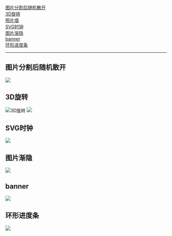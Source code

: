﻿[图片分割后随机散开](#separate)<br/>
[3D旋转](#3d_rotation)<br/>
[照片墙](#photowall)<br/>
[SVG时钟](#clock)<br/>
[图片渐隐](#desslove)<br/>
[banner](#3d_banner)<br/>
[环形进度条](#circle_progress)<br/>
***

<h2 id="separate">图片分割后随机散开</h2>
<img src="https://github.com/capslocktao/Dynamic_effect/blob/master/show/separate.gif">

<h2 id="3d_rotation">3D旋转</h2>
<img src="https://github.com/capslocktao/Dynamic_effect/blob/master/show/3d_rotation.gif"

<h2 id="photowall">3D旋转</h2>
<img src="https://github.com/capslocktao/Dynamic_effect/blob/master/show/photowall.gif">

<h2 id="clock">SVG时钟</h2>
<img src="https://github.com/capslocktao/Dynamic_effect/blob/master/show/clock.gif">

<h2 id="desslove">图片渐隐</h2>
<img src="https://github.com/capslocktao/Dynamic_effect/blob/master/show/desslove.gif">

<h2 id="3d_banner">banner</h2>
<img src="https://github.com/capslocktao/Dynamic_effect/blob/master/show/3d_banner.gif">

<h2 id="circle_progress">环形进度条</h2>
<img src="https://github.com/capslocktao/Dynamic_effect/blob/master/show/circle_progress.gif">
